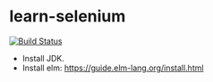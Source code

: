 # learn-selenium

[![Build Status](https://travis-ci.org/ystromm/learn-selenium.svg?branch=master)](https://travis-ci.org/ystromm/learn-selenium)

- Install JDK.
- Install elm:
https://guide.elm-lang.org/install.html
